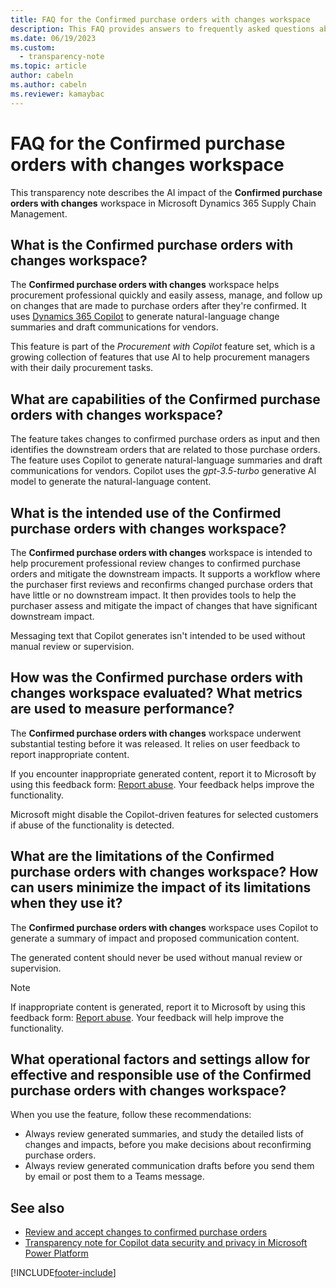 ```yaml
---
title: FAQ for the Confirmed purchase orders with changes workspace
description: This FAQ provides answers to frequently asked questions about the AI technology that's used in the Confirmed purchase orders with changes workspace in Microsoft Dynamics 365 Supply Chain Management. It includes key considerations and details about how the AI is used, how it was tested and evaluated, and any specific limitations.
ms.date: 06/19/2023
ms.custom: 
  - transparency-note
ms.topic: article
author: cabeln
ms.author: cabeln
ms.reviewer: kamaybac
---
```


# FAQ for the Confirmed purchase orders with changes workspace

This transparency note describes the AI impact of the **Confirmed purchase orders with changes** workspace in Microsoft Dynamics 365 Supply Chain Management.

## What is the Confirmed purchase orders with changes workspace?

The **Confirmed purchase orders with changes** workspace helps procurement professional quickly and easily assess, manage, and follow up on changes that are made to purchase orders after they're confirmed. It uses [Dynamics 365 Copilot](/power-platform/transparency-note-copilot-data-security-privacy) to generate natural-language change summaries and draft communications for vendors.

This feature is part of the *Procurement with Copilot* feature set, which is a growing collection of features that use AI to help procurement managers with their daily procurement tasks.

## What are capabilities of the Confirmed purchase orders with changes workspace?

The feature takes changes to confirmed purchase orders as input and then identifies the downstream orders that are related to those purchase orders. The feature uses Copilot to generate natural-language summaries and draft communications for vendors. Copilot uses the *gpt-3.5-turbo* generative AI model to generate the natural-language content.

## What is the intended use of the Confirmed purchase orders with changes workspace?

The **Confirmed purchase orders with changes** workspace is intended to help procurement professional review changes to confirmed purchase orders and mitigate the downstream impacts. It supports a workflow where the purchaser first reviews and reconfirms changed purchase orders that have little or no downstream impact. It then provides tools to help the purchaser assess and mitigate the impact of changes that have significant downstream impact.

Messaging text that Copilot generates isn't intended to be used without manual review or supervision.

## How was the Confirmed purchase orders with changes workspace evaluated? What metrics are used to measure performance?

The **Confirmed purchase orders with changes** workspace underwent substantial testing before it was released. It relies on user feedback to report inappropriate content.

If you encounter inappropriate generated content, report it to Microsoft by using this feedback form: [Report abuse](https://msrc.microsoft.com/report/abuse?ThreatType=URL&IncidentType=Responsible%20AI&SourceUrl=https://dynamics.microsoft.com/supply-chain-management/overview/). Your feedback helps improve the functionality.

Microsoft might disable the Copilot-driven features for selected customers if abuse of the functionality is detected.

## What are the limitations of the Confirmed purchase orders with changes workspace? How can users minimize the impact of its limitations when they use it?

The **Confirmed purchase orders with changes** workspace uses Copilot to generate a summary of impact and proposed communication content.

The generated content should never be used without manual review or supervision.

> [!NOTE]
> If inappropriate content is generated, report it to Microsoft by using this feedback form: [Report abuse](https://msrc.microsoft.com/report/abuse?ThreatType=URL&IncidentType=Responsible%20AI&SourceUrl=https://dynamics.microsoft.com/supply-chain-management/overview/). Your feedback will help improve the functionality.

## What operational factors and settings allow for effective and responsible use of the Confirmed purchase orders with changes workspace?

When you use the feature, follow these recommendations:

- Always review generated summaries, and study the detailed lists of changes and impacts, before you make decisions about reconfirming purchase orders.
- Always review generated communication drafts before you send them by email or post them to a Teams message.

## See also

- [Review and accept changes to confirmed purchase orders](procurement/purchase-order-changes-after-confirmation.md)
- [Transparency note for Copilot data security and privacy in Microsoft Power Platform](/power-platform/transparency-note-copilot-data-security-privacy)

[!INCLUDE[footer-include](../includes/footer-banner.md)]
